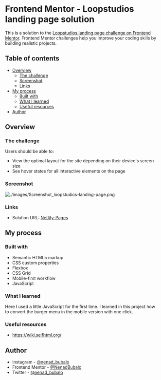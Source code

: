 # Frontend Mentor - Loopstudios landing page solution

This is a solution to the [Loopstudios landing page challenge on Frontend Mentor](https://www.frontendmentor.io/challenges/loopstudios-landing-page-N88J5Onjw). Frontend Mentor challenges help you improve your coding skills by building realistic projects. 

## Table of contents

- [Overview](#overview)
  - [The challenge](#the-challenge)
  - [Screenshot](#screenshot)
  - [Links](#links)
- [My process](#my-process)
  - [Built with](#built-with)
  - [What I learned](#what-i-learned)
  - [Useful resources](#useful-resources)
- [Author](#author)

## Overview

### The challenge

Users should be able to:

- View the optimal layout for the site depending on their device's screen size
- See hover states for all interactive elements on the page

### Screenshot

![./images/Screenshot_loopstudios-landing-page.png](./images/Screenshot_loopstudios-landing-page.png)

### Links

- Solution URL: [Netlify-Pages](https://ecstatic-austin-4e7fc5.netlify.app/)

## My process

### Built with

- Semantic HTML5 markup
- CSS custom properties
- Flexbox
- CSS Grid
- Mobile-first workflow
- JavaScript

### What I learned

Here I used a little JavaScript for the first time. I learned in this project how to convert the burger menu in the mobile version with one click.

### Useful resources

- https://wiki.selfhtml.org/

## Author

- Instagram - [@nenad_bubalo](https://www.instagram.com/nenad_bubalo)
- Frontend Mentor - [@NenadBubalo](https://www.frontendmentor.io/profile/NenadBubalo)
- Twitter - [@nenad_bubalo](https://www.twitter.com/nenad_bubalo)

